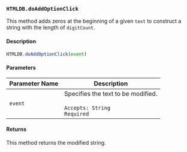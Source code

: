 ### `HTMLDB.doAddOptionClick`

This method adds zeros at the beginning of a given `text` to construct a string with the length of `digitCount`.

#### Description

```javascript
HTMLDB.doAddOptionClick(event)
```

#### Parameters

| Parameter Name             | Description                               |
| -------------------------- | ----------------------------------------- |
| `event` | Specifies the text to be modified.<br><br>`Accepts: String`<br>`Required` |

#### Returns

This method returns the modified string.